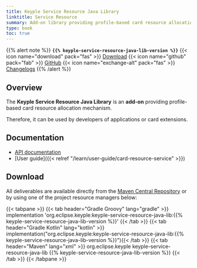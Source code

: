```yaml
---
title: Keyple Service Resource Java Library
linktitle: Service Resource
summary: Add-on library providing profile-based card resource allocation mechanism.
type: book
toc: true
---
```


{{% alert note %}}
**`{{% keyple-service-resource-java-lib-version %}}`**
<span class="component-metadata">{{< icon name="download" pack="fas" >}} [Download](#download)</span>
<span class="component-metadata">{{< icon name="github" pack="fab" >}} [GitHub](https://github.com/eclipse/keyple-service-resource-java-lib/)</span>
<span class="component-metadata">{{< icon name="exchange-alt" pack="fas" >}} [Changelogs](https://github.com/eclipse/keyple-service-resource-java-lib/releases/)</span>
{{% /alert %}}

## Overview

The **Keyple Service Resource Java Library** is an **add-on** providing profile-based card resource allocation mechanism.

Therefore, it can be used by developers of applications or card extensions.

## Documentation

* [API documentation](https://eclipse.github.io/keyple-service-resource-java-lib)
* [User guide]({{< relref "/learn/user-guide/card-resource-service" >}})

## Download

All deliverables are available directly from the [Maven Central Repository](https://search.maven.org/search?q=a:keyple-service-resource-java-lib) or by using one of the project resource managers below:

{{< tabpane >}}
{{< tab header="Gradle Groovy" lang="gradle" >}}
implementation 'org.eclipse.keyple:keyple-service-resource-java-lib:{{% keyple-service-resource-java-lib-version %}}'
{{< /tab >}}
{{< tab header="Gradle Kotlin" lang="kotlin" >}}
implementation("org.eclipse.keyple:keyple-service-resource-java-lib:{{% keyple-service-resource-java-lib-version %}}"){{< /tab >}}
{{< tab header="Maven" lang="xml" >}}
<dependency>
  <groupId>org.eclipse.keyple</groupId>
  <artifactId>keyple-service-resource-java-lib</artifactId>
  <version>{{% keyple-service-resource-java-lib-version %}}</version>
</dependency>
{{< /tab >}}
{{< /tabpane >}}